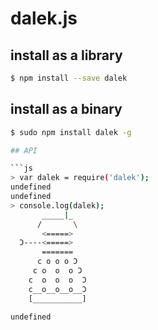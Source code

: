 # dalek.js

## install as a library

```sh
$ npm install --save dalek
``` 

## install as a binary

```sh
$ sudo npm install dalek -g

## API

```js
> var dalek = require('dalek');
undefined
undefined
> console.log(dalek);
       _____|_
      /       \
       <=====>
  Ɔ----<=====>
       =======
      c o o o Ɔ
     c o  o  o Ɔ
    c  o  o  o  Ɔ
    c__o__o__o__Ɔ
    [___________]

undefined
```
